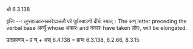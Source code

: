 

 चौ 6.3.138 


वृत्तिः --: लुप्ताऽकारनकारेऽञ्चतौ परे पूर्वस्याऽणो दीर्घः स्यात्। The अण् letter preceding the verbal base अन्चुँ whose अकारः and नकारः have taken लोपः, will be elongated. 


उदाहरणम् – प्र च् + अस् 6.4.138 = प्राचः 6.3.138, 8.2.66, 8.3.15 


